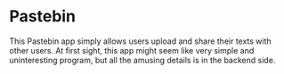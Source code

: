 # Pastebin
This Pastebin app simply allows users upload and share their texts with other users.
At first sight, this app might seem like very simple and uninteresting program, but all the amusing details is in the backend side.
